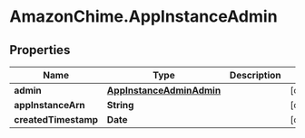 # AmazonChime.AppInstanceAdmin

## Properties

Name | Type | Description | Notes
------------ | ------------- | ------------- | -------------
**admin** | [**AppInstanceAdminAdmin**](AppInstanceAdminAdmin.md) |  | [optional] 
**appInstanceArn** | **String** |  | [optional] 
**createdTimestamp** | **Date** |  | [optional] 


